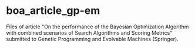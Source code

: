 # boa_article_gp-em
Files of article "On the performance of the Bayesian Optimization     Algorithm with combined scenarios of Search Algorithms and Scoring Metrics" submitted to Genetic Programming and Evolvable Machines (Springer).
